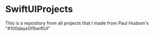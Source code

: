 # SwiftUIProjects

This is a repository from all projects that I made from Paul Hudson's "#100daysOfSwiftUI"
